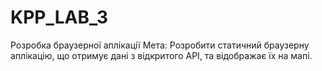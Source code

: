 # KPP_LAB_3

Розробка браузерної аплікації Мета: Розробити статичний браузерну аплікацію, що отримує дані з відкритого API, та відображає їх на мапі. 
